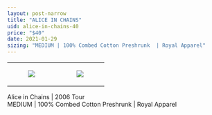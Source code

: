 ```yaml
---
layout: post-narrow
title: "ALICE IN CHAINS"
uid: alice-in-chains-40
price: "$40"
date: 2021-01-29
sizing: "MEDIUM | 100% Combed Cotton Preshrunk  | Royal Apparel"
---
```




<table style="width:100%;"><tr><td style="vertical-align:top;">
      <figure class="tmblr-full" data-orig-height="2048" data-orig-width="1365" data-orig-src="https://concertshirts.netlify.app/shirts/0554/0554-01.jpg"><img src="https://64.media.tumblr.com/505062d97e645f45ab91be0fa3e64c0a/b59447c47ea4304a-a3/s540x810/496f7b1e834b4337ec222dd1dc302cd3e13162aa.jpg" data-orig-height="2048" data-orig-width="1365" data-orig-src="https://concertshirts.netlify.app/shirts/0554/0554-01.jpg"/></figure></td>
    <td style="vertical-align:top;">
      <figure class="tmblr-full" data-orig-height="2048" data-orig-width="1365" data-orig-src="https://concertshirts.netlify.app/shirts/0554/0554-02.jpg"><img src="https://64.media.tumblr.com/2eb46301b51fc34388a94b8a6436a536/b59447c47ea4304a-9e/s540x810/3573ce2a66e59f27ebca74596cad23bf421c884a.jpg" data-orig-height="2048" data-orig-width="1365" data-orig-src="https://concertshirts.netlify.app/shirts/0554/0554-02.jpg"/></figure></td>
  </tr></table><p>
  Alice in Chains | 2006 Tour<br/>MEDIUM | 100% Combed Cotton Preshrunk | Royal Apparel
</p>
